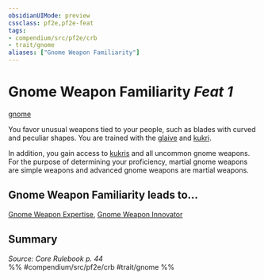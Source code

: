 ```yaml
---
obsidianUIMode: preview
cssclass: pf2e,pf2e-feat
tags:
- compendium/src/pf2e/crb
- trait/gnome
aliases: ["Gnome Weapon Familiarity"]
---
```

# Gnome Weapon Familiarity  *Feat 1*  
[gnome](../../Rules/traits/gnome.md)  


You favor unusual weapons tied to your people, such as blades with curved and peculiar shapes. You are trained with the [glaive](../equipment/items/glaive.md) and [kukri](../equipment/items/kukri.md).

In addition, you gain access to [kukris](../equipment/items/kukri.md) and all uncommon gnome weapons. For the purpose of determining your proficiency, martial gnome weapons are simple weapons and advanced gnome weapons are martial weapons.

## Gnome Weapon Familiarity leads to...

[Gnome Weapon Expertise](gnome-weapon-expertise.md), [Gnome Weapon Innovator](gnome-weapon-innovator.md)

## Summary

*Source: Core Rulebook p. 44*  
%% #compendium/src/pf2e/crb #trait/gnome %%